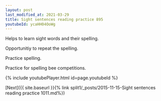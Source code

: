 ```yaml
---
layout: post
last_modified_at: 2021-03-29
title: Sight sentences reading practice 895
youtubeId: ycaHH04OoWg
---
```

 
 
Helps to learn sight words and their spelling.

Opportunitiy to repeat the spelling. 

Practice spelling. 
 
Practice for spelling bee competitions. 
 
{% include youtubePlayer.html id=page.youtubeId %}
 
 

[Next]({{ site.baseurl }}{% link  split1/_posts/2015-11-15-Sight sentences reading practice 1011.md%})
 
